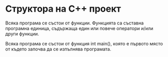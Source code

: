 # Структора на C++ проект

Всяка програма се състои от функции. Функцията са съставна програмна единица, съдържаща един или повече оператори и/или други функции.

Всяка програма се състои от функция int main(), която е първото място от където започва да се изпълнява програмата.

